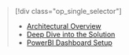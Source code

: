 > [!div class="op_single_selector"]
> 
> * [Architectural Overview](../articles/machine-learning/cortana-analytics-playbook-vehicle-telemetry.md)
> * [Deep Dive into the Solution](../articles/machine-learning/cortana-analytics-playbook-vehicle-telemetry-deep-dive.md)
> * [PowerBI Dashboard Setup](../articles/machine-learning/cortana-analytics-playbook-vehicle-telemetry-powerbi.md)
> 
> 


